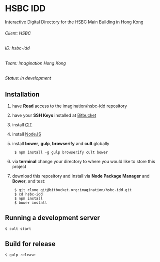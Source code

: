 # HSBC IDD

Interactive Digital Directory for the HSBC Main Building in Hong Kong

###### Client: HSBC
###### ID: hsbc-idd
###### Team: Imagination Hong Kong
###### Status: In development

## Installation

1. have **Read** access to the [imagination/hsbc-idd](https://bitbucket.org/imagination/hsbc-idd) repository

1. have your **SSH Keys** installed at [Bitbucket](https://bitbucket.org/)

1. install [GIT](http://git-scm.com/)

1. install [NodeJS](http://nodejs.org/)

1. install **bower**, **gulp**, **browserify** and **cult** globally

        $ npm install -g gulp browserify cult bower

1. via **terminal** change your directory to where you would like to store this project

1. download this repository and install via **Node Package Manager** and **Bower**, and test:

        $ git clone git@bitbucket.org:imagination/hsbc-idd.git
        $ cd hsbc-idd
        $ npm install
        $ bower install


## Running a development server
    $ cult start

## Build for release
    $ gulp release